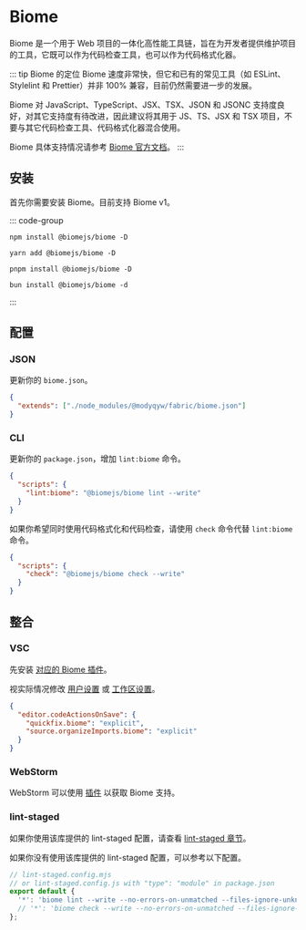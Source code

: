 # Biome

Biome 是一个用于 Web 项目的一体化高性能工具链，旨在为开发者提供维护项目的工具，它既可以作为代码检查工具，也可以作为代码格式化器。

::: tip Biome 的定位
Biome 速度非常快，但它和已有的常见工具（如 ESLint、Stylelint 和 Prettier）并非 100% 兼容，目前仍然需要进一步的发展。

Biome 对 JavaScript、TypeScript、JSX、TSX、JSON 和 JSONC 支持度良好，对其它支持度有待改进，因此建议将其用于 JS、TS、JSX 和 TSX 项目，不要与其它代码检查工具、代码格式化器混合使用。

Biome 具体支持情况请参考 [Biome 官方文档](https://biomejs.dev/zh-cn/internals/language-support/)。
:::

## 安装

首先你需要安装 Biome。目前支持 Biome v1。

::: code-group

```shell [npm]
npm install @biomejs/biome -D
```

```shell [yarn]
yarn add @biomejs/biome -D
```

```shell [pnpm]
pnpm install @biomejs/biome -D
```

```shell [bun(experimental)]
bun install @biomejs/biome -d
```

:::

## 配置

### JSON

更新你的 `biome.json`。

```json
{
  "extends": ["./node_modules/@modyqyw/fabric/biome.json"]
}
```

### CLI

更新你的 `package.json`，增加 `lint:biome` 命令。

```json
{
  "scripts": {
    "lint:biome": "@biomejs/biome lint --write"
  }
}
```

如果你希望同时使用代码格式化和代码检查，请使用 `check` 命令代替 `lint:biome` 命令。

```json
{
  "scripts": {
    "check": "@biomejs/biome check --write"
  }
}
```

## 整合

### VSC

先安装 [对应的 Biome 插件](https://marketplace.visualstudio.com/items?itemName=biomejs.biome)。

视实际情况修改 [用户设置](https://code.visualstudio.com/docs/getstarted/settings#_settingsjson) 或 [工作区设置](https://code.visualstudio.com/docs/getstarted/settings#_workspace-settings)。

```json
{
  "editor.codeActionsOnSave": {
    "quickfix.biome": "explicit",
    "source.organizeImports.biome": "explicit"
  }
}
```

### WebStorm

WebStorm 可以使用 [插件](https://plugins.jetbrains.com/plugin/22761-biome) 以获取 Biome 支持。

### lint-staged

如果你使用该库提供的 lint-staged 配置，请查看 [lint-staged 章节](../git/lint-staged.md)。

如果你没有使用该库提供的 lint-staged 配置，可以参考以下配置。

```javascript
// lint-staged.config.mjs
// or lint-staged.config.js with "type": "module" in package.json
export default {
  '*': 'biome lint --write --no-errors-on-unmatched --files-ignore-unknown=true',
  // '*': 'biome check --write --no-errors-on-unmatched --files-ignore-unknown=true',
};
```
